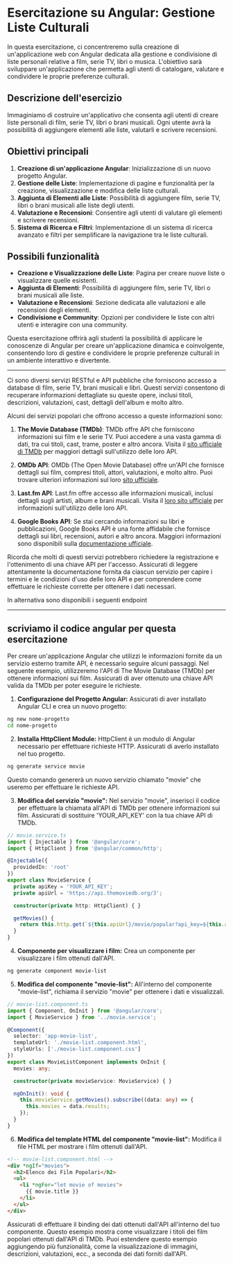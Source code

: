 # Esercitazione su Angular: Gestione Liste Culturali

In questa esercitazione, ci concentreremo sulla creazione di un'applicazione web con Angular dedicata alla gestione e condivisione di liste personali relative a film, serie TV, libri o musica. L'obiettivo sarà sviluppare un'applicazione che permetta agli utenti di catalogare, valutare e condividere le proprie preferenze culturali.

## Descrizione dell'esercizio

Immaginiamo di costruire un'applicativo che consenta agli utenti di creare liste personali di film, serie TV, libri o brani musicali. Ogni utente avrà la possibilità di aggiungere elementi alle liste, valutarli e scrivere recensioni.

## Obiettivi principali

1. **Creazione di un'applicazione Angular**: Inizializzazione di un nuovo progetto Angular.
2. **Gestione delle Liste**: Implementazione di pagine e funzionalità per la creazione, visualizzazione e modifica delle liste culturali.
3. **Aggiunta di Elementi alle Liste**: Possibilità di aggiungere film, serie TV, libri o brani musicali alle liste degli utenti.
4. **Valutazione e Recensioni**: Consentire agli utenti di valutare gli elementi e scrivere recensioni.
5. **Sistema di Ricerca e Filtri**: Implementazione di un sistema di ricerca avanzato e filtri per semplificare la navigazione tra le liste culturali.

## Possibili funzionalità

- **Creazione e Visualizzazione delle Liste**: Pagina per creare nuove liste o visualizzare quelle esistenti.
- **Aggiunta di Elementi**: Possibilità di aggiungere film, serie TV, libri o brani musicali alle liste.
- **Valutazione e Recensioni**: Sezione dedicata alle valutazioni e alle recensioni degli elementi.
- **Condivisione e Community**: Opzioni per condividere le liste con altri utenti e interagire con una community.

Questa esercitazione offrirà agli studenti la possibilità di applicare le conoscenze di Angular per creare un'applicazione dinamica e coinvolgente, consentendo loro di gestire e condividere le proprie preferenze culturali in un ambiente interattivo e divertente.

---

Ci sono diversi servizi RESTful e API pubbliche che forniscono accesso a database di film, serie TV, brani musicali e libri. Questi servizi consentono di recuperare informazioni dettagliate su queste opere, inclusi titoli, descrizioni, valutazioni, cast, dettagli dell'album e molto altro.

Alcuni dei servizi popolari che offrono accesso a queste informazioni sono:

1. **The Movie Database (TMDb)**: TMDb offre API che forniscono informazioni sui film e le serie TV. Puoi accedere a una vasta gamma di dati, tra cui titoli, cast, trame, poster e altro ancora. Visita il [sito ufficiale di TMDb](https://www.themoviedb.org/documentation/api) per maggiori dettagli sull'utilizzo delle loro API.

2. **OMDb API**: OMDb (The Open Movie Database) offre un'API che fornisce dettagli sui film, compresi titoli, attori, valutazioni, e molto altro. Puoi trovare ulteriori informazioni sul loro [sito ufficiale](http://www.omdbapi.com/).

3. **Last.fm API**: Last.fm offre accesso alle informazioni musicali, inclusi dettagli sugli artisti, album e brani musicali. Visita il [loro sito ufficiale](https://www.last.fm/api) per informazioni sull'utilizzo delle loro API.

4. **Google Books API**: Se stai cercando informazioni su libri e pubblicazioni, Google Books API è una fonte affidabile che fornisce dettagli sui libri, recensioni, autori e altro ancora. Maggiori informazioni sono disponibili sulla [documentazione ufficiale](https://developers.google.com/books).

Ricorda che molti di questi servizi potrebbero richiedere la registrazione e l'ottenimento di una chiave API per l'accesso. Assicurati di leggere attentamente la documentazione fornita da ciascun servizio per capire i termini e le condizioni d'uso delle loro API e per comprendere come effettuare le richieste corrette per ottenere i dati necessari.

In alternativa sono disponibili i seguenti endpoint

---

## scriviamo il codice angular per questa esercitazione

Per creare un'applicazione Angular che utilizzi le informazioni fornite da un servizio esterno tramite API, è necessario seguire alcuni passaggi. Nel seguente esempio, utilizzeremo l'API di The Movie Database (TMDb) per ottenere informazioni sui film. Assicurati di aver ottenuto una chiave API valida da TMDb per poter eseguire le richieste.

1. **Configurazione del Progetto Angular:**
Assicurati di aver installato Angular CLI e crea un nuovo progetto:

```bash
ng new nome-progetto
cd nome-progetto
```

2. **Installa HttpClient Module:**
HttpClient è un modulo di Angular necessario per effettuare richieste HTTP. Assicurati di averlo installato nel tuo progetto.

```bash
ng generate service movie
```

Questo comando genererà un nuovo servizio chiamato "movie" che useremo per effettuare le richieste API.

3. **Modifica del servizio "movie":**
Nel servizio "movie", inserisci il codice per effettuare la chiamata all'API di TMDb per ottenere informazioni sui film. Assicurati di sostituire 'YOUR_API_KEY' con la tua chiave API di TMDb.

```typescript
// movie.service.ts
import { Injectable } from '@angular/core';
import { HttpClient } from '@angular/common/http';

@Injectable({
  providedIn: 'root'
})
export class MovieService {
  private apiKey = 'YOUR_API_KEY';
  private apiUrl = 'https://api.themoviedb.org/3';

  constructor(private http: HttpClient) { }

  getMovies() {
    return this.http.get(`${this.apiUrl}/movie/popular?api_key=${this.apiKey}`);
  }
}
```

4. **Componente per visualizzare i film:**
Crea un componente per visualizzare i film ottenuti dall'API.

```bash
ng generate component movie-list
```

5. **Modifica del componente "movie-list":**
All'interno del componente "movie-list", richiama il servizio "movie" per ottenere i dati e visualizzali.

```typescript
// movie-list.component.ts
import { Component, OnInit } from '@angular/core';
import { MovieService } from '../movie.service';

@Component({
  selector: 'app-movie-list',
  templateUrl: './movie-list.component.html',
  styleUrls: ['./movie-list.component.css']
})
export class MovieListComponent implements OnInit {
  movies: any;

  constructor(private movieService: MovieService) { }

  ngOnInit(): void {
    this.movieService.getMovies().subscribe((data: any) => {
      this.movies = data.results;
    });
  }
}
```

6. **Modifica del template HTML del componente "movie-list":**
Modifica il file HTML per mostrare i film ottenuti dall'API.

```html
<!-- movie-list.component.html -->
<div *ngIf="movies">
  <h2>Elenco dei Film Popolari</h2>
  <ul>
    <li *ngFor="let movie of movies">
      {{ movie.title }}
    </li>
  </ul>
</div>
```

Assicurati di effettuare il binding dei dati ottenuti dall'API all'interno del tuo componente. Questo esempio mostra come visualizzare i titoli dei film popolari ottenuti dall'API di TMDb. Puoi estendere questo esempio aggiungendo più funzionalità, come la visualizzazione di immagini, descrizioni, valutazioni, ecc., a seconda dei dati forniti dall'API.
